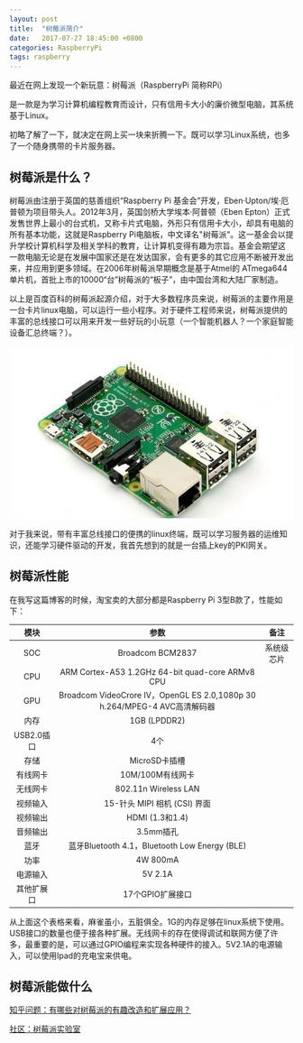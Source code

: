 ```yaml
---
layout: post
title:  "树莓派简介"
date:   2017-07-27 18:45:00 +0800
categories: RaspberryPi
tags: raspberry
---
```

最近在网上发现一个新玩意：树莓派（RaspberryPi 简称RPi）

是一款是为学习计算机编程教育而设计，只有信用卡大小的廉价微型电脑，其系统基于Linux。

初略了解了一下，就决定在网上买一块来折腾一下。既可以学习Linux系统，也多了一个随身携带的卡片服务器。

## 树莓派是什么？

树莓派由注册于英国的慈善组织“Raspberry Pi 基金会”开发，Eben·Upton/埃·厄普顿为项目带头人。2012年3月，英国剑桥大学埃本·阿普顿（Eben Epton）正式发售世界上最小的台式机，又称卡片式电脑，外形只有信用卡大小，却具有电脑的所有基本功能，这就是Raspberry Pi电脑板，中文译名"树莓派"。这一基金会以提升学校计算机科学及相关学科的教育，让计算机变得有趣为宗旨。基金会期望这 一款电脑无论是在发展中国家还是在发达国家，会有更多的其它应用不断被开发出来，并应用到更多领域。在2006年树莓派早期概念是基于Atmel的 ATmega644单片机，首批上市的10000“台”树莓派的“板子”，由中国台湾和大陆厂家制造。

以上是百度百科的树莓派起源介绍，对于大多数程序员来说，树莓派的主要作用是一台卡片linux电脑，可以运行一些小程序。对于硬件工程师来说，树莓派提供的丰富的总线接口可以用来开发一些好玩的小玩意（一个智能机器人？一个家庭智能设备汇总终端？）。

![树莓派图片][树莓派图片]

对于我来说，带有丰富总线接口的便携的linux终端，既可以学习服务器的运维知识，还能学习硬件驱动的开发，我首先想到的就是一台插上key的PKI网关。

## 树莓派性能
在我写这篇博客的时候，淘宝卖的大部分都是Raspberry Pi 3型B款了，性能如下：

|模块|参数|备注|
| :-: 	| :-: 				|:-:			|
|SOC	|Broadcom BCM2837	|系统级芯片|
|CPU	|ARM Cortex-A53 1.2GHz 64-bit quad-core ARMv8 CPU|			|
|GPU	|Broadcom VideoCrore IV，OpenGL ES 2.0,1080p 30 h.264/MPEG-4 AVC高清解码器||
|内存	|1GB (LPDDR2) 		||
|USB2.0插口|4个||
|存储	|MicroSD卡插槽||
|有线网卡|10M/100M有线网卡||
|无线网卡|802.11n Wireless LAN||
|视频输入|15-针头 MIPI 相机 (CSI) 界面||
|视频输出|HDMI (1.3和1.4)||
|音频输出|3.5mm插孔||
|蓝牙|蓝牙Bluetooth 4.1，Bluetooth Low Energy (BLE)||
|功率|4W 800mA||
|电源输入|5V 2.1A||
|其他扩展口|17个GPIO扩展接口||

从上面这个表格来看，麻雀虽小，五脏俱全。1G的内存足够在linux系统下使用。USB接口的数量也便于接各种扩展。无线网卡的存在使得调试和联网方便了许多，最重要的是，可以通过GPIO编程来实现各种硬件的接入。5V2.1A的电源输入，可以使用Ipad的充电宝来供电。

## 树莓派能做什么

[知乎问题：有哪些对树莓派的有趣改造和扩展应用？][知乎扩展和应用]

[社区：树莓派实验室][树莓派实验室]


[树莓派图片]: /assets/pic/2017-07-27/raspberry.jpg

[树莓派实验室]: http://shumeipai.nxez.com/
[知乎扩展和应用]: https://www.zhihu.com/question/20697024
